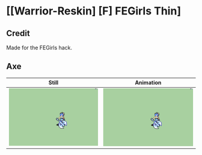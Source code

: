 # [\[Warrior-Reskin\] \[F\] FEGirls Thin]

## Credit

Made for the FEGirls hack.

## Axe

| Still | Animation |
| :---: | :-------: |
| ![Axe still](./Axe_000.png) | ![Axe animation](./Axe.gif) |

